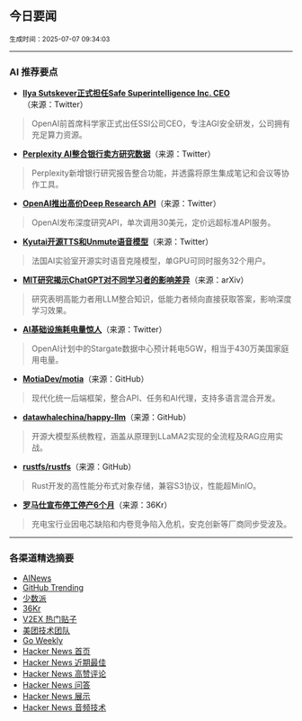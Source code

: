 ## 今日要闻

<sub> 生成时间：2025-07-07 09:34:03</sub>


---

### AI 推荐要点

- **[Ilya Sutskever正式担任Safe Superintelligence Inc. CEO](https://twitter.com/ilyasut/status/1940802278979690613)**（来源：Twitter）  
> OpenAI前首席科学家正式出任SSI公司CEO，专注AGI安全研发，公司拥有充足算力资源。

- **[Perplexity AI整合银行卖方研究数据](https://twitter.com/AravSrinivas/status/1940813462994932092)**（来源：Twitter）  
> Perplexity新增银行研究报告整合功能，并透露将原生集成笔记和会议等协作工具。

- **[OpenAI推出高价Deep Research API](https://twitter.com/ArtificialAnlys/status/1940896348364210647)**（来源：Twitter）  
> OpenAI发布深度研究API，单次调用30美元，定价远超标准API服务。

- **[Kyutai开源TTS和Unmute语音模型](https://twitter.com/ClementDelangue/status/1940784886509682935)**（来源：Twitter）  
> 法国AI实验室开源实时语音克隆模型，单GPU可同时服务32个用户。

- **[MIT研究揭示ChatGPT对不同学习者的影响差异](https://arxiv.org/pdf/2506.08872)**（来源：arXiv）  
> 研究表明高能力者用LLM整合知识，低能力者倾向直接获取答案，影响深度学习效果。

- **[AI基础设施耗电量惊人](https://twitter.com/scaling01/status/1940536579183067540)**（来源：Twitter）  
> OpenAI计划中的Stargate数据中心预计耗电5GW，相当于430万美国家庭用电量。

- **[MotiaDev/motia](https://github.com/MotiaDev/motia)**（来源：GitHub）  
> 现代化统一后端框架，整合API、任务和AI代理，支持多语言混合开发。

- **[datawhalechina/happy-llm](https://github.com/datawhalechina/happy-llm)**（来源：GitHub）  
> 开源大模型系统教程，涵盖从原理到LLaMA2实现的全流程及RAG应用实战。

- **[rustfs/rustfs](https://github.com/rustfs/rustfs)**（来源：GitHub）  
> Rust开发的高性能分布式对象存储，兼容S3协议，性能超MinIO。

- **[罗马仕宣布停工停产6个月](https://36kr.com/p/3367635580241920?f=rss)**（来源：36Kr）  
> 充电宝行业因电芯缺陷和内卷竞争陷入危机，安克创新等厂商同步受波及。

---

### 各渠道精选摘要
- [AINews](./ai_news_summary_2025-07-07.md)
- [GitHub Trending](./github_trending_2025-07-07.md)
- [少数派](./shaoshupai_2025-07-07.md)
- [36Kr](./36kr_summary_2025-07-07.md)
- [V2EX 热门贴子](./v2ex_hot_2025-07-07.md)
- [美团技术团队](./meituan_2025-07-07.md)
- [Go Weekly](./go_weekly_2025-07-07.md)
- [Hacker News 首页](./hacker_news_frontpage_2025-07-07.md)
- [Hacker News 近期最佳](./hacker_news_best_2025-07-07.md)
- [Hacker News 高赞评论](./hacker_news_top_comments_2025-07-07.md)
- [Hacker News 问答](./hacker_news_ask_2025-07-07.md)
- [Hacker News 展示](./hacker_news_show_2025-07-07.md)
- [Hacker News 音频技术](./hacker_news_audio_tech_2025-07-07.md)
